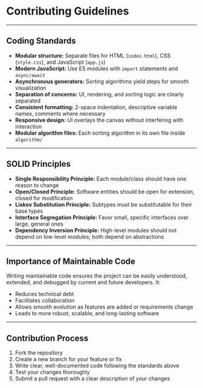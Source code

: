 # Contributing Guidelines

---

## Coding Standards

- **Modular structure:** Separate files for HTML (`index.html`), CSS (`style.css`), and JavaScript (`app.js`)
- **Modern JavaScript:** Use ES modules with `import` statements and `async/await`
- **Asynchronous generators:** Sorting algorithms yield steps for smooth visualization
- **Separation of concerns:** UI, rendering, and sorting logic are clearly separated
- **Consistent formatting:** 2-space indentation, descriptive variable names, comments where necessary
- **Responsive design:** UI overlays the canvas without interfering with interaction
- **Modular algorithm files:** Each sorting algorithm in its own file inside `algorithm/`

---

## SOLID Principles

- **Single Responsibility Principle:** Each module/class should have one reason to change
- **Open/Closed Principle:** Software entities should be open for extension, closed for modification
- **Liskov Substitution Principle:** Subtypes must be substitutable for their base types
- **Interface Segregation Principle:** Favor small, specific interfaces over large, general ones
- **Dependency Inversion Principle:** High-level modules should not depend on low-level modules; both depend on abstractions

---

## Importance of Maintainable Code

Writing maintainable code ensures the project can be easily understood, extended, and debugged by current and future developers. It:

- Reduces technical debt
- Facilitates collaboration
- Allows smooth evolution as features are added or requirements change
- Leads to more robust, scalable, and long-lasting software

---

## Contribution Process

1. Fork the repository
2. Create a new branch for your feature or fix
3. Write clear, well-documented code following the standards above
4. Test your changes thoroughly
5. Submit a pull request with a clear description of your changes